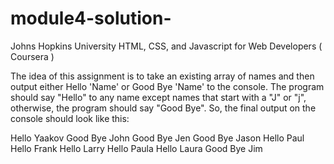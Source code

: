 # module4-solution-
 Johns Hopkins University HTML, CSS, and Javascript for Web Developers ( Coursera )

The idea of this assignment is to take an existing array of names and then output either Hello 'Name' or Good Bye 'Name' to the console.
The program should say "Hello" to any name except names that start with a "J" or "j", otherwise, the program should say "Good Bye". So, the final output on the console should look like this:

Hello Yaakov
Good Bye John
Good Bye Jen
Good Bye Jason
Hello Paul
Hello Frank
Hello Larry
Hello Paula
Hello Laura
Good Bye Jim
